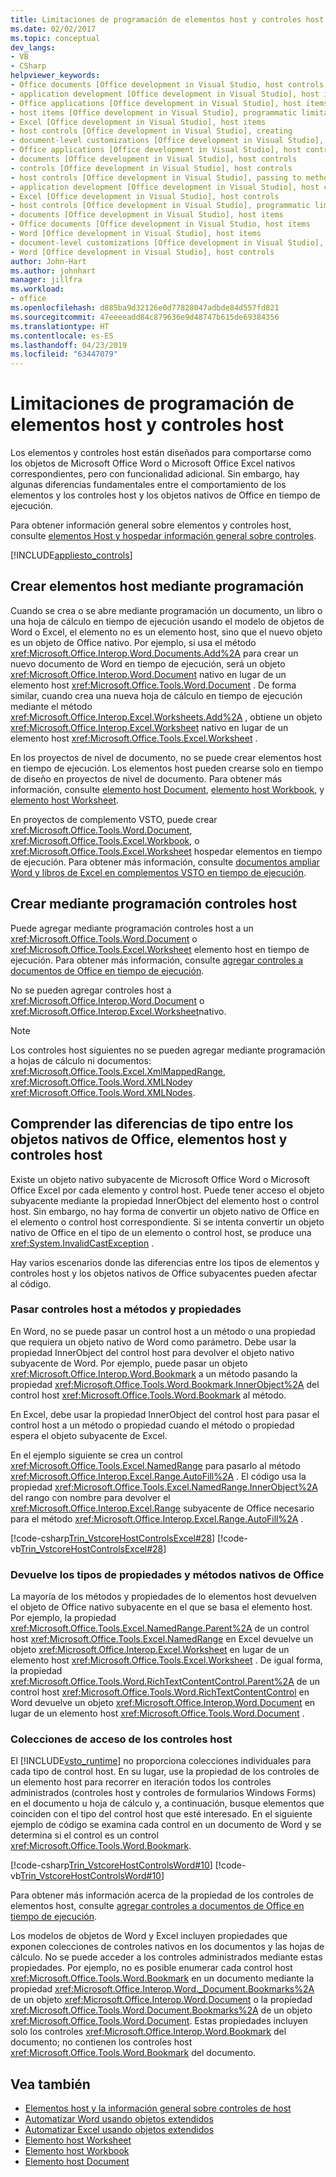 ```yaml
---
title: Limitaciones de programación de elementos host y controles host
ms.date: 02/02/2017
ms.topic: conceptual
dev_langs:
- VB
- CSharp
helpviewer_keywords:
- Office documents [Office development in Visual Studio, host controls
- application development [Office development in Visual Studio], host items
- Office applications [Office development in Visual Studio], host items
- host items [Office development in Visual Studio], programmatic limitations
- Excel [Office development in Visual Studio], host items
- host controls [Office development in Visual Studio], creating
- document-level customizations [Office development in Visual Studio], host controls
- Office applications [Office development in Visual Studio], host controls
- documents [Office development in Visual Studio], host controls
- controls [Office development in Visual Studio], host controls
- host controls [Office development in Visual Studio], passing to methods and properties
- application development [Office development in Visual Studio], host controls
- Excel [Office development in Visual Studio], host controls
- host controls [Office development in Visual Studio], programmatic limitations
- documents [Office development in Visual Studio], host items
- Office documents [Office development in Visual Studio, host items
- Word [Office development in Visual Studio], host items
- document-level customizations [Office development in Visual Studio], host items
- Word [Office development in Visual Studio], host controls
author: John-Hart
ms.author: johnhart
manager: jillfra
ms.workload:
- office
ms.openlocfilehash: d885ba9d32126e0d77828047adbde84d557fd821
ms.sourcegitcommit: 47eeeeadd84c879636e9d48747b615de69384356
ms.translationtype: HT
ms.contentlocale: es-ES
ms.lasthandoff: 04/23/2019
ms.locfileid: "63447079"
---
```

# <a name="programmatic-limitations-of-host-items-and-host-controls"></a>Limitaciones de programación de elementos host y controles host
  Los elementos y controles host están diseñados para comportarse como los objetos de Microsoft Office Word o Microsoft Office Excel nativos correspondientes, pero con funcionalidad adicional. Sin embargo, hay algunas diferencias fundamentales entre el comportamiento de los elementos y los controles host y los objetos nativos de Office en tiempo de ejecución.

 Para obtener información general sobre elementos y controles host, consulte [elementos Host y hospedar información general sobre controles](../vsto/host-items-and-host-controls-overview.md).

 [!INCLUDE[appliesto_controls](../vsto/includes/appliesto-controls-md.md)]

## <a name="programmatically-create-host-items"></a>Crear elementos host mediante programación
 Cuando se crea o se abre mediante programación un documento, un libro o una hoja de cálculo en tiempo de ejecución usando el modelo de objetos de Word o Excel, el elemento no es un elemento host, sino que el nuevo objeto es un objeto de Office nativo. Por ejemplo, si usa el método <xref:Microsoft.Office.Interop.Word.Documents.Add%2A> para crear un nuevo documento de Word en tiempo de ejecución, será un objeto <xref:Microsoft.Office.Interop.Word.Document> nativo en lugar de un elemento host <xref:Microsoft.Office.Tools.Word.Document> . De forma similar, cuando crea una nueva hoja de cálculo en tiempo de ejecución mediante el método <xref:Microsoft.Office.Interop.Excel.Worksheets.Add%2A> , obtiene un objeto <xref:Microsoft.Office.Interop.Excel.Worksheet> nativo en lugar de un elemento host <xref:Microsoft.Office.Tools.Excel.Worksheet> .

 En los proyectos de nivel de documento, no se puede crear elementos host en tiempo de ejecución. Los elementos host pueden crearse solo en tiempo de diseño en proyectos de nivel de documento. Para obtener más información, consulte [elemento host Document](../vsto/document-host-item.md), [elemento host Workbook](../vsto/workbook-host-item.md), y [elemento host Worksheet](../vsto/worksheet-host-item.md).

 En proyectos de complemento VSTO, puede crear <xref:Microsoft.Office.Tools.Word.Document>, <xref:Microsoft.Office.Tools.Excel.Workbook>, o <xref:Microsoft.Office.Tools.Excel.Worksheet> hospedar elementos en tiempo de ejecución. Para obtener más información, consulte [documentos ampliar Word y libros de Excel en complementos VSTO en tiempo de ejecución](../vsto/extending-word-documents-and-excel-workbooks-in-vsto-add-ins-at-run-time.md).

## <a name="programmatically-create-host-controls"></a>Crear mediante programación controles host
 Puede agregar mediante programación controles host a un <xref:Microsoft.Office.Tools.Word.Document> o <xref:Microsoft.Office.Tools.Excel.Worksheet> elemento host en tiempo de ejecución. Para obtener más información, consulte [agregar controles a documentos de Office en tiempo de ejecución](../vsto/adding-controls-to-office-documents-at-run-time.md).

 No se pueden agregar controles host a <xref:Microsoft.Office.Interop.Word.Document> o <xref:Microsoft.Office.Interop.Excel.Worksheet>nativo.

> [!NOTE]
> Los controles host siguientes no se pueden agregar mediante programación a hojas de cálculo ni documentos: <xref:Microsoft.Office.Tools.Excel.XmlMappedRange>, <xref:Microsoft.Office.Tools.Word.XMLNode>y <xref:Microsoft.Office.Tools.Word.XMLNodes>.

## <a name="understand-type-differences-between-host-items-host-controls-and-native-office-objects"></a>Comprender las diferencias de tipo entre los objetos nativos de Office, elementos host y controles host
 Existe un objeto nativo subyacente de Microsoft Office Word o Microsoft Office Excel por cada elemento y control host. Puede tener acceso el objeto subyacente mediante la propiedad InnerObject del elemento host o control host. Sin embargo, no hay forma de convertir un objeto nativo de Office en el elemento o control host correspondiente. Si se intenta convertir un objeto nativo de Office en el tipo de un elemento o control host, se produce una <xref:System.InvalidCastException> .

 Hay varios escenarios donde las diferencias entre los tipos de elementos y controles host y los objetos nativos de Office subyacentes pueden afectar al código.

### <a name="pass-host-controls-to-methods-and-properties"></a>Pasar controles host a métodos y propiedades
 En Word, no se puede pasar un control host a un método o una propiedad que requiera un objeto nativo de Word como parámetro. Debe usar la propiedad InnerObject del control host para devolver el objeto nativo subyacente de Word. Por ejemplo, puede pasar un objeto <xref:Microsoft.Office.Interop.Word.Bookmark> a un método pasando la propiedad <xref:Microsoft.Office.Tools.Word.Bookmark.InnerObject%2A> del control host <xref:Microsoft.Office.Tools.Word.Bookmark> al método.

 En Excel, debe usar la propiedad InnerObject del control host para pasar el control host a un método o propiedad cuando el método o propiedad espera el objeto subyacente de Excel.

 En el ejemplo siguiente se crea un control <xref:Microsoft.Office.Tools.Excel.NamedRange> para pasarlo al método <xref:Microsoft.Office.Interop.Excel.Range.AutoFill%2A> . El código usa la propiedad <xref:Microsoft.Office.Tools.Excel.NamedRange.InnerObject%2A> del rango con nombre para devolver el <xref:Microsoft.Office.Interop.Excel.Range> subyacente de Office necesario para el método <xref:Microsoft.Office.Interop.Excel.Range.AutoFill%2A> .

 [!code-csharp[Trin_VstcoreHostControlsExcel#28](../vsto/codesnippet/CSharp/Trin_VstcoreHostControlsExcelCS/Sheet1.cs#28)]
 [!code-vb[Trin_VstcoreHostControlsExcel#28](../vsto/codesnippet/VisualBasic/Trin_VstcoreHostControlsExcelVB/Sheet1.vb#28)]

### <a name="return-types-of-native-office-methods-and-properties"></a>Devuelve los tipos de propiedades y métodos nativos de Office
 La mayoría de los métodos y propiedades de lo elementos host devuelven el objeto de Office nativo subyacente en el que se basa el elemento host. Por ejemplo, la propiedad <xref:Microsoft.Office.Tools.Excel.NamedRange.Parent%2A> de un control host <xref:Microsoft.Office.Tools.Excel.NamedRange> en Excel devuelve un objeto <xref:Microsoft.Office.Interop.Excel.Worksheet> en lugar de un elemento host <xref:Microsoft.Office.Tools.Excel.Worksheet> . De igual forma, la propiedad <xref:Microsoft.Office.Tools.Word.RichTextContentControl.Parent%2A> de un control host <xref:Microsoft.Office.Tools.Word.RichTextContentControl> en Word devuelve un objeto <xref:Microsoft.Office.Interop.Word.Document> en lugar de un elemento host <xref:Microsoft.Office.Tools.Word.Document> .

### <a name="access-collections-of-host-controls"></a>Colecciones de acceso de los controles host
 El [!INCLUDE[vsto_runtime](../vsto/includes/vsto-runtime-md.md)] no proporciona colecciones individuales para cada tipo de control host. En su lugar, use la propiedad de los controles de un elemento host para recorrer en iteración todos los controles administrados (controles host y controles de formularios Windows Forms) en el documento u hoja de cálculo y, a continuación, busque elementos que coinciden con el tipo del control host que esté interesado. En el siguiente ejemplo de código se examina cada control en un documento de Word y se determina si el control es un control <xref:Microsoft.Office.Tools.Word.Bookmark>.

 [!code-csharp[Trin_VstcoreHostControlsWord#10](../vsto/codesnippet/CSharp/trin_vstcorehostcontrolsword/ThisDocument.cs#10)]
 [!code-vb[Trin_VstcoreHostControlsWord#10](../vsto/codesnippet/VisualBasic/Trin_VstcoreHostControlsWordVB/ThisDocument.vb#10)]

 Para obtener más información acerca de la propiedad de los controles de elementos host, consulte [agregar controles a documentos de Office en tiempo de ejecución](../vsto/adding-controls-to-office-documents-at-run-time.md).

 Los modelos de objetos de Word y Excel incluyen propiedades que exponen colecciones de controles nativos en los documentos y las hojas de cálculo. No se puede acceder a los controles administrados mediante estas propiedades. Por ejemplo, no es posible enumerar cada control host <xref:Microsoft.Office.Tools.Word.Bookmark> en un documento mediante la propiedad <xref:Microsoft.Office.Interop.Word._Document.Bookmarks%2A> de un objeto <xref:Microsoft.Office.Interop.Word.Document> o la propiedad <xref:Microsoft.Office.Tools.Word.Document.Bookmarks%2A> de un objeto <xref:Microsoft.Office.Tools.Word.Document>. Estas propiedades incluyen solo los controles <xref:Microsoft.Office.Interop.Word.Bookmark> del documento; no contienen los controles host <xref:Microsoft.Office.Tools.Word.Bookmark> del documento.

## <a name="see-also"></a>Vea también
- [Elementos host y la información general sobre controles de host](../vsto/host-items-and-host-controls-overview.md)
- [Automatizar Word usando objetos extendidos](../vsto/automating-word-by-using-extended-objects.md)
- [Automatizar Excel usando objetos extendidos](../vsto/automating-excel-by-using-extended-objects.md)
- [Elemento host Worksheet](../vsto/worksheet-host-item.md)
- [Elemento host Workbook](../vsto/workbook-host-item.md)
- [Elemento host Document](../vsto/document-host-item.md)
